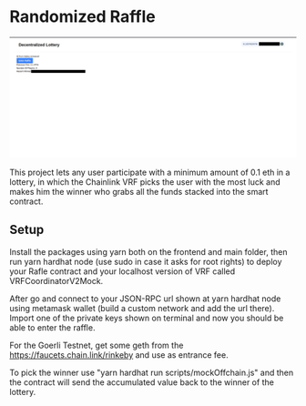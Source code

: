 # Randomized Raffle

<img src="./images/image1.png">

This project lets any user participate with a minimum amount of 0.1 eth in a lottery, in which the Chainlink VRF picks the user with the most luck and makes him the winner who grabs all the funds stacked into the smart contract.

## Setup

Install the packages using yarn both on the frontend and main folder, then run yarn hardhat node (use sudo in case it asks for root rights) to deploy your Rafle contract and your localhost version of VRF called VRFCoordinatorV2Mock. 

After go and connect to your JSON-RPC url shown at yarn hardhat node using metamask wallet (build a custom network and add the url there). Import one of the private keys shown on terminal and now you should be able to enter the raffle.

For the Goerli Testnet, get some geth from the https://faucets.chain.link/rinkeby and use as entrance fee.

To pick the winner use "yarn hardhat run scripts/mockOffchain.js" and then the contract will send the accumulated value back to the winner of the lottery.